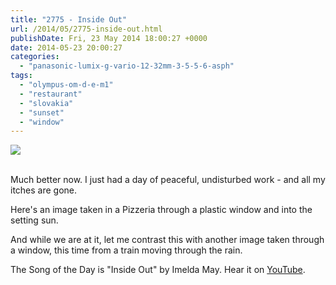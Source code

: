```yaml
---
title: "2775 - Inside Out"
url: /2014/05/2775-inside-out.html
publishDate: Fri, 23 May 2014 18:00:27 +0000
date: 2014-05-23 20:00:27
categories: 
  - "panasonic-lumix-g-vario-12-32mm-3-5-5-6-asph"
tags: 
  - "olympus-om-d-e-m1"
  - "restaurant"
  - "slovakia"
  - "sunset"
  - "window"
---
```

<div class="container">
<div class="center"><a target="_blank" href="https://d25zfm9zpd7gm5.cloudfront.net/1200x1200/2014/20140512_194520_lr.jpg"><img src="https://d25zfm9zpd7gm5.cloudfront.net/0600x0600/2014/20140512_194520_lr.jpg" /></a></div>
</div>
<br />

Much better now. I just had a day of peaceful, undisturbed work - and all my itches are gone.

Here's an image taken in a Pizzeria through a plastic window and into the setting sun.

<a target="_blank" href="https://d25zfm9zpd7gm5.cloudfront.net/1200x1200/2014/20140518_134311_lr.jpg"><img style="margin: 0pt 10px 0pt 0px; float: left;" src="https://d25zfm9zpd7gm5.cloudfront.net/0150x0150/2014/20140518_134311_lr.jpg" alt="" border="0" /></a> And while we are at it, let me contrast this with another image taken through a window, this time from a train moving through the rain.

The Song of the Day is "Inside Out" by Imelda May. Hear it on <a href="https://www.youtube.com/watch?v=9d2oBB3Ue6s" target="_blank">YouTube</a>.
